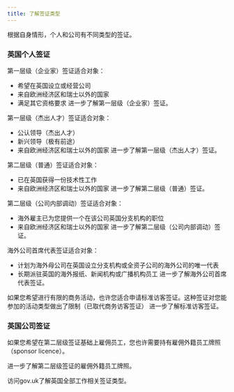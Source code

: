 ```yaml
---
title: 了解签证类型
---
```


根据自身情形，个人和公司有不同类型的签证。

### 英国个人签证
第一层级（企业家）签证适合对象：
- 希望在英国设立或经营公司
- 来自欧洲经济区和瑞士以外的国家
- 满足其它资格要求
进一步了解第一层级（企业家）签证。

第一层级（杰出人才）签证适合对象：
- 公认领导（杰出人才）
- 新兴领导（极有前途）
- 来自欧洲经济区和瑞士以外的国家
进一步了解第一层级（杰出人才）签证。

第二层级（普通）签证适合对象：
- 已在英国获得一份技术性工作
- 来自欧洲经济区和瑞士以外的国家
进一步了解第二层级（普通）签证。

第二层级（公司内部调动）签证适合对象：
- 海外雇主已为您提供一个在该公司英国分支机构的职位
- 来自欧洲经济区和瑞士以外的国家
进一步了解第二层级（公司内部调动）签证。

海外公司首席代表签证适合对象：
- 计划为海外母公司在英国设立分支机构或全资子公司的海外公司的唯一代表
- 长期派驻英国的海外报纸、新闻机构或广播机构员工
进一步了解海外公司首席代表签证。

如果您希望进行有限的商务活动，也许您适合申请标准访客签证。这种签证对您能参加的活动类型做出了限制（已取代商务访客签证）
进一步了解标准访客签证。

### 英国公司签证
如果您希望在第二层级签证基础上雇佣员工，您也许需要持有雇佣外籍员工牌照（sponsor licence）。

进一步了解第二层级签证的雇佣外籍员工牌照。

访问gov.uk了解英国全部工作相关签证类型。

